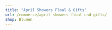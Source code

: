 ```yaml
---
title: "April Showers Floal & Gifts"
url: /commerce/april-showers-floal-und-gifts/
shop: Blumen
---
```


